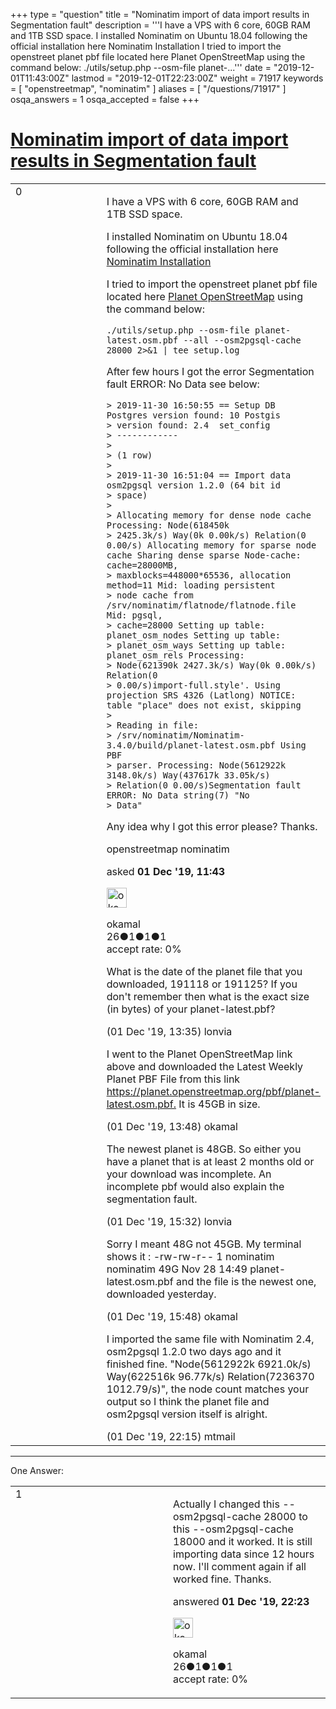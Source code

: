 +++
type = "question"
title = "Nominatim import of data import results in Segmentation fault"
description = '''I have a VPS with 6 core, 60GB RAM and 1TB SSD space. I installed Nominatim on Ubuntu 18.04 following the official installation here Nominatim Installation I tried to import the openstreet planet pbf file located here Planet OpenStreetMap using the command below: ./utils/setup.php --osm-file planet-...'''
date = "2019-12-01T11:43:00Z"
lastmod = "2019-12-01T22:23:00Z"
weight = 71917
keywords = [ "openstreetmap", "nominatim" ]
aliases = [ "/questions/71917" ]
osqa_answers = 1
osqa_accepted = false
+++

<div class="headNormal">

# [Nominatim import of data import results in Segmentation fault](/questions/71917/nominatim-import-of-data-import-results-in-segmentation-fault)

</div>

<div id="main-body">

<div id="askform">

<table id="question-table" style="width:100%;">
<colgroup>
<col style="width: 50%" />
<col style="width: 50%" />
</colgroup>
<tbody>
<tr>
<td style="width: 30px; vertical-align: top"><div class="vote-buttons">
<span id="post-71917-upvote" class="ajax-command post-vote up" rel="nofollow" title="I like this post (click again to cancel)"> </span>
<div id="post-71917-score" class="post-score" title="current number of votes">
0
</div>
<span id="post-71917-downvote" class="ajax-command post-vote down" rel="nofollow" title="I dont like this post (click again to cancel)"> </span> <span id="favorite-mark" class="ajax-command favorite-mark" rel="nofollow" title="mark/unmark this question as favorite (click again to cancel)"> </span>
<div id="favorite-count" class="favorite-count">
&#10;</div>
</div></td>
<td><div id="item-right">
<div class="question-body">
<p>I have a VPS with 6 core, 60GB RAM and 1TB SSD space.</p>
<p>I installed Nominatim on Ubuntu 18.04 following the official installation here <a href="http://nominatim.org/release-docs/latest/admin/Installation/">Nominatim Installation</a></p>
<p>I tried to import the openstreet planet pbf file located here <a href="https://planet.openstreetmap.org/">Planet OpenStreetMap</a> using the command below:</p>
<pre><code>./utils/setup.php --osm-file planet-latest.osm.pbf --all --osm2pgsql-cache 28000 2&gt;&amp;1 | tee setup.log</code></pre>
<p>After few hours I got the error Segmentation fault ERROR: No Data see below:</p>
<pre><code>&gt; 2019-11-30 16:50:55 == Setup DB Postgres version found: 10 Postgis
&gt; version found: 2.4  set_config
&gt; ------------
&gt; 
&gt; (1 row)
&gt; 
&gt; 2019-11-30 16:51:04 == Import data osm2pgsql version 1.2.0 (64 bit id
&gt; space)
&gt; 
&gt; Allocating memory for dense node cache Processing: Node(618450k
&gt; 2425.3k/s) Way(0k 0.00k/s) Relation(0 0.00/s) Allocating memory for sparse node cache Sharing dense sparse Node-cache: cache=28000MB,
&gt; maxblocks=448000*65536, allocation method=11 Mid: loading persistent
&gt; node cache from /srv/nominatim/flatnode/flatnode.file Mid: pgsql,
&gt; cache=28000 Setting up table: planet_osm_nodes Setting up table:
&gt; planet_osm_ways Setting up table: planet_osm_rels Processing:
&gt; Node(621390k 2427.3k/s) Way(0k 0.00k/s) Relation(0
&gt; 0.00/s)import-full.style&#39;. Using projection SRS 4326 (Latlong) NOTICE:  table &quot;place&quot; does not exist, skipping
&gt; 
&gt; Reading in file:
&gt; /srv/nominatim/Nominatim-3.4.0/build/planet-latest.osm.pbf Using PBF
&gt; parser. Processing: Node(5612922k 3148.0k/s) Way(437617k 33.05k/s)
&gt; Relation(0 0.00/s)Segmentation fault ERROR: No Data string(7) &quot;No
&gt; Data&quot;</code></pre>
<p>Any idea why I got this error please? Thanks.</p>
</div>
<div id="question-tags" class="tags-container tags">
<span class="post-tag tag-link-openstreetmap" rel="tag" title="see questions tagged &#39;openstreetmap&#39;">openstreetmap</span> <span class="post-tag tag-link-nominatim" rel="tag" title="see questions tagged &#39;nominatim&#39;">nominatim</span>
</div>
<div id="question-controls" class="post-controls">
&#10;</div>
<div class="post-update-info-container">
<div class="post-update-info post-update-info-user">
<p>asked <strong>01 Dec '19, 11:43</strong></p>
<img src="https://secure.gravatar.com/avatar/689d86940d87df481c9144483c5479bf?s=32&amp;d=identicon&amp;r=g" class="gravatar" width="32" height="32" alt="okamal&#39;s gravatar image" />
<p><span>okamal</span><br />
<span class="score" title="26 reputation points">26</span><span title="1 badges"><span class="badge1">●</span><span class="badgecount">1</span></span><span title="1 badges"><span class="silver">●</span><span class="badgecount">1</span></span><span title="1 badges"><span class="bronze">●</span><span class="badgecount">1</span></span><br />
<span class="accept_rate" title="Rate of the user&#39;s accepted answers">accept rate:</span> <span title="okamal has no accepted answers">0%</span></p>
</div>
</div>
<div id="comments-container-71917" class="comments-container">
<span id="71920"></span>
<div id="comment-71920" class="comment">
<div id="post-71920-score" class="comment-score">
&#10;</div>
<div class="comment-text">
<p>What is the date of the planet file that you downloaded, 191118 or 191125? If you don't remember then what is the exact size (in bytes) of your planet-latest.pbf?</p>
</div>
<div id="comment-71920-info" class="comment-info">
<span class="comment-age">(01 Dec '19, 13:35)</span> <span class="comment-user userinfo">lonvia</span>
</div>
</div>
<span id="71921"></span>
<div id="comment-71921" class="comment">
<div id="post-71921-score" class="comment-score">
&#10;</div>
<div class="comment-text">
<p>I went to the Planet OpenStreetMap link above and downloaded the Latest Weekly Planet PBF File from this link <a href="https://planet.openstreetmap.org/pbf/planet-latest.osm.pbf.">https://planet.openstreetmap.org/pbf/planet-latest.osm.pbf.</a> It is 45GB in size.</p>
</div>
<div id="comment-71921-info" class="comment-info">
<span class="comment-age">(01 Dec '19, 13:48)</span> <span class="comment-user userinfo">okamal</span>
</div>
</div>
<span id="71924"></span>
<div id="comment-71924" class="comment">
<div id="post-71924-score" class="comment-score">
&#10;</div>
<div class="comment-text">
<p>The newest planet is 48GB. So either you have a planet that is at least 2 months old or your download was incomplete. An incomplete pbf would also explain the segmentation fault.</p>
</div>
<div id="comment-71924-info" class="comment-info">
<span class="comment-age">(01 Dec '19, 15:32)</span> <span class="comment-user userinfo">lonvia</span>
</div>
</div>
<span id="71925"></span>
<div id="comment-71925" class="comment">
<div id="post-71925-score" class="comment-score">
&#10;</div>
<div class="comment-text">
<p>Sorry I meant 48G not 45GB. My terminal shows it : -rw-rw-r-- 1 nominatim nominatim 49G Nov 28 14:49 planet-latest.osm.pbf and the file is the newest one, downloaded yesterday.</p>
</div>
<div id="comment-71925-info" class="comment-info">
<span class="comment-age">(01 Dec '19, 15:48)</span> <span class="comment-user userinfo">okamal</span>
</div>
</div>
<span id="71931"></span>
<div id="comment-71931" class="comment">
<div id="post-71931-score" class="comment-score">
&#10;</div>
<div class="comment-text">
<p>I imported the same file with Nominatim 2.4, osm2pgsql 1.2.0 two days ago and it finished fine. "Node(5612922k 6921.0k/s) Way(622516k 96.77k/s) Relation(7236370 1012.79/s)", the node count matches your output so I think the planet file and osm2pgsql version itself is alright.</p>
</div>
<div id="comment-71931-info" class="comment-info">
<span class="comment-age">(01 Dec '19, 22:15)</span> <span class="comment-user userinfo">mtmail</span>
</div>
</div>
</div>
<div id="comment-tools-71917" class="comment-tools">
&#10;</div>
<div class="clear">
&#10;</div>
<div id="comment-71917-form-container" class="comment-form-container">
&#10;</div>
<div class="clear">
&#10;</div>
</div></td>
</tr>
</tbody>
</table>

------------------------------------------------------------------------

<div class="tabBar">

<span id="sort-top"></span>

<div class="headQuestions">

One Answer:

</div>

</div>

<span id="71932"></span>

<div id="answer-container-71932" class="answer answered-by-owner">

<table style="width:100%;">
<colgroup>
<col style="width: 50%" />
<col style="width: 50%" />
</colgroup>
<tbody>
<tr>
<td style="width: 30px; vertical-align: top"><div class="vote-buttons">
<span id="post-71932-upvote" class="ajax-command post-vote up" rel="nofollow" title="I like this post (click again to cancel)"> </span>
<div id="post-71932-score" class="post-score" title="current number of votes">
1
</div>
<span id="post-71932-downvote" class="ajax-command post-vote down" rel="nofollow" title="I dont like this post (click again to cancel)"> </span>
</div></td>
<td><div class="item-right">
<div class="answer-body">
<p>Actually I changed this --osm2pgsql-cache 28000 to this --osm2pgsql-cache 18000 and it worked. It is still importing data since 12 hours now. I'll comment again if all worked fine. Thanks.</p>
</div>
<div class="answer-controls post-controls">
&#10;</div>
<div class="post-update-info-container">
<div class="post-update-info post-update-info-user">
<p>answered <strong>01 Dec '19, 22:23</strong></p>
<img src="https://secure.gravatar.com/avatar/689d86940d87df481c9144483c5479bf?s=32&amp;d=identicon&amp;r=g" class="gravatar" width="32" height="32" alt="okamal&#39;s gravatar image" />
<p><span>okamal</span><br />
<span class="score" title="26 reputation points">26</span><span title="1 badges"><span class="badge1">●</span><span class="badgecount">1</span></span><span title="1 badges"><span class="silver">●</span><span class="badgecount">1</span></span><span title="1 badges"><span class="bronze">●</span><span class="badgecount">1</span></span><br />
<span class="accept_rate" title="Rate of the user&#39;s accepted answers">accept rate:</span> <span title="okamal has no accepted answers">0%</span></p>
</div>
</div>
<div id="comments-container-71932" class="comments-container">
&#10;</div>
<div id="comment-tools-71932" class="comment-tools">
&#10;</div>
<div class="clear">
&#10;</div>
<div id="comment-71932-form-container" class="comment-form-container">
&#10;</div>
<div class="clear">
&#10;</div>
</div></td>
</tr>
</tbody>
</table>

</div>

<div class="paginator-container-left">

</div>

</div>

</div>


